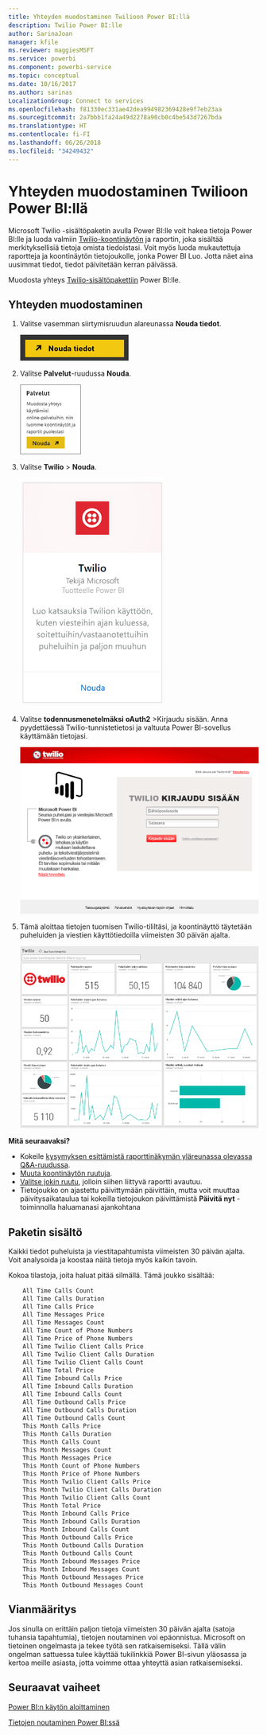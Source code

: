 ```yaml
---
title: Yhteyden muodostaminen Twilioon Power BI:llä
description: Twilio Power BI:lle
author: SarinaJoan
manager: kfile
ms.reviewer: maggiesMSFT
ms.service: powerbi
ms.component: powerbi-service
ms.topic: conceptual
ms.date: 10/16/2017
ms.author: sarinas
LocalizationGroup: Connect to services
ms.openlocfilehash: f81330ec331ae42dea994982369428e9f7eb23aa
ms.sourcegitcommit: 2a7bbb1fa24a49d2278a90cb0c4be543d7267bda
ms.translationtype: HT
ms.contentlocale: fi-FI
ms.lasthandoff: 06/26/2018
ms.locfileid: "34249432"
---
```

# <a name="connect-to-twilio-with-power-bi"></a>Yhteyden muodostaminen Twilioon Power BI:llä
Microsoft Twilio -sisältöpaketin avulla Power BI:lle voit hakea tietoja Power BI:lle ja luoda valmiin [Twilio-koontinäytön](https://powerbi.microsoft.com/integrations/twilio) ja raportin, joka sisältää merkityksellisiä tietoja omista tiedoistasi. Voit myös luoda mukautettuja raportteja ja koontinäytön tietojoukolle, jonka Power BI Luo. Jotta näet aina uusimmat tiedot, tiedot päivitetään kerran päivässä.

Muodosta yhteys [Twilio-sisältöpakettiin](https://app.powerbi.com/getdata/services/twilio) Power BI:lle.

## <a name="how-to-connect"></a>Yhteyden muodostaminen
1. Valitse vasemman siirtymisruudun alareunassa **Nouda tiedot**.
   
   ![](media/service-connect-to-twilio/pbi_getdata.png) 
2. Valitse **Palvelut**-ruudussa **Nouda**.
   
   ![](media/service-connect-to-twilio/pbi_getservices.png) 
3. Valitse **Twilio** \> **Nouda**.
   
   ![](media/service-connect-to-twilio/twilio.png)
4. Valitse **todennusmenetelmäksi** **oAuth2** \>Kirjaudu sisään. Anna pyydettäessä Twilio-tunnistetietosi ja valtuuta Power BI-sovellus käyttämään tietojasi.
   
   ![](media/service-connect-to-twilio/pbi_twilio_login.png)
5. Tämä aloittaa tietojen tuomisen Twilio-tililtäsi, ja koontinäyttö täytetään puheluiden ja viestien käyttötiedoilla viimeisten 30 päivän ajalta. 
   
   ![](media/service-connect-to-twilio/pbi_twilio_db.png)

**Mitä seuraavaksi?**

* Kokeile [kysymyksen esittämistä raporttinäkymän yläreunassa olevassa Q&A-ruudussa](power-bi-q-and-a.md).
* [Muuta koontinäytön ruutuja](service-dashboard-edit-tile.md).
* [Valitse jokin ruutu](service-dashboard-tiles.md), jolloin siihen liittyvä raportti avautuu.
* Tietojoukko on ajastettu päivittymään päivittäin, mutta voit muuttaa päivitysaikataulua tai kokeilla tietojoukon päivittämistä **Päivitä nyt** -toiminnolla haluamanasi ajankohtana

## <a name="whats-included"></a>Paketin sisältö
Kaikki tiedot puheluista ja viestitapahtumista viimeisten 30 päivän ajalta. Voit analysoida ja koostaa näitä tietoja myös kaikin tavoin.

Kokoa tilastoja, joita haluat pitää silmällä. Tämä joukko sisältää:

        All Time Calls Count  
        All Time Calls Duration  
        All Time Calls Price  
        All Time Messages Price  
        All Time Messages Count  
        All Time Count of Phone Numbers  
        All Time Price of Phone Numbers  
        All Time Twilio Client Calls Price  
        All Time Twilio Client Calls Duration  
        All Time Twilio Client Calls Count  
        All Time Total Price  
        All Time Inbound Calls Price  
        All Time Inbound Calls Duration  
        All Time Inbound Calls Count  
        All Time Outbound Calls Price  
        All Time Outbound Calls Duration  
        All Time Outbound Calls Count  
        This Month Calls Price  
        This Month Calls Duration  
        This Month Calls Count  
        This Month Messages Count  
        This Month Messages Price  
        This Month Count of Phone Numbers  
        This Month Price of Phone Numbers  
        This Month Twilio Client Calls Price  
        This Month Twilio Client Calls Duration  
        This Month Twilio Client Calls Count  
        This Month Total Price  
        This Month Inbound Calls Price  
        This Month Inbound Calls Duration  
        This Month Inbound Calls Count  
        This Month Outbound Calls Price  
        This Month Outbound Calls Duration  
        This Month Outbound Calls Count  
        This Month Inbound Messages Price  
        This Month Inbound Messages Count  
        This Month Outbound Messages Price  
        This Month Outbound Messages Count

## <a name="troubleshooting"></a>Vianmääritys
Jos sinulla on erittäin paljon tietoja viimeisten 30 päivän ajalta (satoja tuhansia tapahtumia), tietojen noutaminen voi epäonnistua. Microsoft on tietoinen ongelmasta ja tekee työtä sen ratkaisemiseksi. Tällä välin ongelman sattuessa tulee käyttää tukilinkkiä Power BI-sivun yläosassa ja kertoa meille asiasta, jotta voimme ottaa yhteyttä asian ratkaisemiseksi.

## <a name="next-steps"></a>Seuraavat vaiheet
[Power BI:n käytön aloittaminen](service-get-started.md)

[Tietojen noutaminen Power BI:ssä](service-get-data.md)

